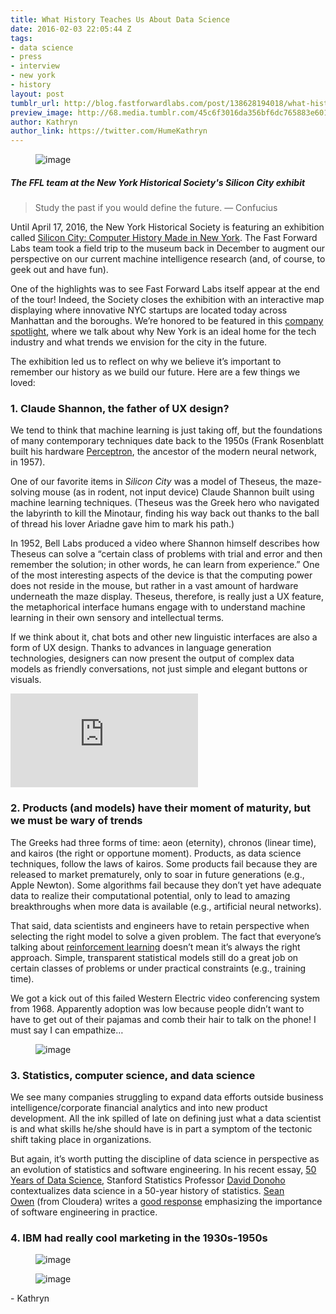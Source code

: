 ```yaml
---
title: What History Teaches Us About Data Science
date: 2016-02-03 22:05:44 Z
tags:
- data science
- press
- interview
- new york
- history
layout: post
tumblr_url: http://blog.fastforwardlabs.com/post/138628194018/what-history-teaches-us-about-data-science
preview_image: http://68.media.tumblr.com/45c6f3016da356bf6dc765883e601b93/tumblr_inline_o1zrwfo9mf1ta78fg_540.jpg
author: Kathryn
author_link: https://twitter.com/HumeKathryn
---
```


<figure data-orig-width="2966" data-orig-height="1979" class="tmblr-full"><img src="http://68.media.tumblr.com/98f5a3cef5a6fa19d9adebc7e2476ded/tumblr_inline_o1znwlckGY1ta78fg_540.jpg" alt="image" data-orig-width="2966" data-orig-height="1979"/></figure>

##### The FFL team at the New York Historical Society's Silicon City exhibit

> Study the past if you would define the future. — Confucius

<p>Until April 17, 2016, the New York Historical Society is featuring an exhibition called <a href="http://www.nyhistory.org/exhibitions/silicon-city-computer-history-made-new-york">Silicon City: Computer History Made in New York</a>. The Fast Forward Labs team took a field trip to the museum back in December to augment our perspective on our current machine intelligence research (and, of course, to geek out and have fun). <br/></p><p>One of the highlights was to see Fast Forward Labs itself appear at the end of the tour! Indeed, the Society closes the exhibition with an interactive map displaying where innovative NYC startups are located today across Manhattan and the boroughs. We’re honored to be featured in this <a href="http://siliconcity.nyhistory.org/spotlight/fast-forward-labs-spotlight/">company spotlight</a>, where we talk about why New York is an ideal home for the tech industry and what trends we envision for the city in the future. </p><p>The exhibition led us to reflect on why we believe it’s important to remember our history as we build our future. Here are a few things we loved: </p>

### 1. Claude Shannon, the father of UX design?

<p>We tend to think that machine learning is just taking off, but the foundations of many contemporary techniques date back to the 1950s (Frank Rosenblatt built his hardware <a href="https://en.wikipedia.org/wiki/Perceptron">Perceptron</a>, the ancestor of the modern neural network, in 1957). </p><p>One of our favorite items in <i>Silicon City </i>was a model of Theseus, the maze-solving mouse (as in rodent, not input device) Claude Shannon built using machine learning techniques. (Theseus was the Greek hero who navigated the labyrinth to kill the Minotaur, finding his way back out thanks to the ball of thread his lover Ariadne gave him to mark his path.) </p><p>In 1952, Bell Labs produced a video where Shannon himself describes how Theseus can solve a “certain class of problems with trial and error and then remember the solution; in other words, he can learn from experience.” One of the most interesting aspects of the device is that the computing power does not reside in the mouse, but rather in a vast amount of hardware underneath the maze display. Theseus, therefore, is really just a UX feature, the metaphorical interface humans engage with to understand machine learning in their own sensory and intellectual terms. </p><p>If we think about it, chat bots and other new linguistic interfaces are also a form of UX design. Thanks to advances in language generation technologies, designers can now present the output of complex data models as friendly conversations, not just simple and elegant buttons or visuals. </p>

<div class="video-holder">
  <iframe id="youtube_iframe" src="https://www.youtube.com/embed/vPKkXibQXGA?feature=oembed&amp;enablejsapi=1&amp;origin=https://safe.txmblr.com&amp;wmode=opaque" frameborder="0"></iframe>
</div>

### 2. Products (and models) have their moment of maturity, but we must be wary of trends

<p>The Greeks had three forms of time: aeon (eternity), chronos (linear time), and kairos (the right or opportune moment). Products, as data science techniques, follow the laws of kairos. Some products fail because they are released to market prematurely, only to soar in future generations (e.g., Apple Newton). Some algorithms fail because they don’t yet have adequate data to realize their computational potential, only to lead to amazing breakthroughs when more data is available (e.g., artificial neural networks). </p><p>That said, data scientists and engineers have to retain perspective when selecting the right model to solve a given problem. The fact that everyone’s talking about <a href="https://en.wikipedia.org/wiki/Reinforcement_learning">reinforcement learning</a> doesn’t mean it’s always the right approach. Simple, transparent statistical models still do a great job on certain classes of problems or under practical constraints (e.g., training time). </p><p>We got a kick out of this failed Western Electric video conferencing system from 1968. Apparently adoption was low because people didn’t want to have to get out of their pajamas and comb their hair to talk on the phone! I must say I can empathize&hellip;</p><figure data-orig-width="360" data-orig-height="402" class="tmblr-full"><img src="http://68.media.tumblr.com/f1358e9a24d0389f4b0a4f40b872c1bf/tumblr_inline_o1zqpwqZk01ta78fg_540.jpg" alt="image" data-orig-width="360" data-orig-height="402"/></figure>

### 3. Statistics, computer science, and data science

<p>We see many companies struggling to expand data efforts outside business intelligence/corporate financial analytics and into new product development. All the ink spilled of late on defining just what a data scientist is and what skills he/she should have is in part a symptom of the tectonic shift taking place in organizations. </p><p>But again, it’s worth putting the discipline of data science in perspective as an evolution of statistics and software engineering. In his recent essay, <a href="http://courses.csail.mit.edu/18.337/2015/docs/50YearsDataScience.pdf">50 Years of Data Science</a>, Stanford Statistics Professor <a href="http://statweb.stanford.edu/~donoho/">David Donoho</a> contextualizes data science in a 50-year history of statistics. <a href="https://twitter.com/sean_r_owen">Sean Owen</a> (from Cloudera) writes a <a href="https://medium.com/@srowen/what-50-years-of-data-science-leaves-out-2366c9b61d3d#.5jflwg1y5">good response</a> emphasizing the importance of software engineering in practice. </p>

### 4. IBM had really cool marketing in the 1930s-1950s

<figure data-orig-width="236" data-orig-height="324"><img src="http://68.media.tumblr.com/45c6f3016da356bf6dc765883e601b93/tumblr_inline_o1zrwfo9mf1ta78fg_540.jpg" alt="image" data-orig-width="236" data-orig-height="324"/></figure><figure data-orig-width="246" data-orig-height="330"><img src="http://68.media.tumblr.com/d07593abb60957ee405547bb3f2ab7da/tumblr_inline_o1zrzhTygp1ta78fg_540.jpg" alt="image" data-orig-width="246" data-orig-height="330"/></figure><p>- Kathryn</p>
